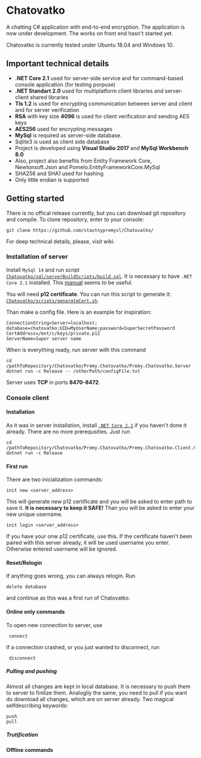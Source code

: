 # Chatovatko
A chatting C# application with end-to-end encryption.
The application is now under development. The works on front end hasn't started yet.

Chatovatko is currently tested under Ubuntu 18.04 and Windows 10.

## Important technical details
* **.NET Core 2.1** used for server-side service and for command-based console application (for testing porpuse)
* **.NET Standart 2.0** used for multiplatform client libraries and server-client shared libraries
* **Tls 1.2** is used for encrypting communication between server and client and for server verification
* **RSA** with key size **4096** is used for client verification and sending AES keys
* **AES256** used for encrypting messages
* **MySql** is required as server-side database.
* Sqlite3 is used as client side database
* Project is developed using **Visual Studio 2017** and **MySql Workbench 8.0**
* Also, project also benefits from Entity Framework Core, Newtonsoft.Json and Pomelo.EntityFrameworkCore.MySql
* SHA256 and SHA1 used for hashing
* Only little endian is supported

## Getting started
There is no offical release currently, but you can download git repository and compile.
To clone repository, enter to your console:
    
    git clone https://github.com/stastnypremysl/Chatovatko/
    
For deep technical details, please, visit wiki.

### Installation of server
Install `MySql 14` and run script [`Chatovatko/sql/serverBuildScripts/build.sql`](https://github.com/stastnypremysl/Chatovatko/blob/master/sql/serverBuildScripts/build.sql). It is necessary to have `.NET Core 2.1` installed. This [manual](https://www.microsoft.com/net/learn/get-started-with-dotnet-tutorial#install) seems to be useful.

You will need **p12 certificate**. You can run this script to generate it: [`Chatovatko/scripts/genarateCert.sh`](https://github.com/stastnypremysl/Chatovatko/blob/master/scripts/genarateCert.sh).

Than make a config file. Here is an example for inspiration:

    ConnectionString=Server=localhost; database=chatovatko;UID=MyUserName;password=SuperSecretPassword
    CertAddress=/mnt/c/keys/private.p12
    ServerName=Super server name

When is everything ready, run server with this command

    cd /pathToRepository/Chatovatko/Premy.Chatovatko/Premy.Chatovatko.Server
    dotnet run -c Release -- /otherPath/configFile.txt

Server uses **TCP** in ports **8470-8472**.
    
### Console client
#### Installation
As it was in server installation, install [`.NET Core 2.1`](https://www.microsoft.com/net/learn/get-started-with-dotnet-tutorial#install) if you haven't done it already. There are no more prerequsities. Just run

    cd /pathToRepository/Chatovatko/Premy.Chatovatko/Premy.Chatovatko.Client.Console
    dotnet run -c Release

#### First run
There are two inicialization commands:

    init new <server_address>

This will generate new p12 certificate and you will be asked to enter path to save it. **It is necessary to keep it SAFE!** Than you will be asked to enter your new unique username.

    init login <server_address>
    
If you have your onw p12 certificate, use this. If the certificate haven't been paired with this server already, it will be used username you enter. Otherwise entered username will be ignored.

#### Reset/Relogin
If anything goes wrong, you can always relogin. Run

    delete database

and continue as this was a first run of Chatovatko.

#### Online only commands
To open new connection to server, use

     connect
 
 If a connection crashed, or you just wanted to disconnect, run
 
     disconnect
     
##### Pulling and pushing
Almost all changes are kept in local database. It is necessary to push them to server to finilize them. Analogily the same, you need to pull if you want do download all changes, which are on server already. Two magical selfdescribing keywords:

    push
    pull
    
##### Trutification

#### Offline commands


